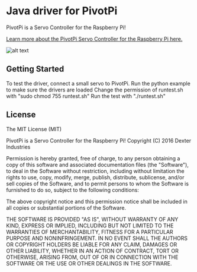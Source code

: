 # Java driver for PivotPi
PivotPi is a Servo Controller for the Raspberry Pi!

[Learn more about the PivotPi Servo Controller for the Raspberry Pi here.](https://www.dexterindustries.com/pivotpi)

![alt text](https://raw.githubusercontent.com/DexterInd/PivotPi/master/pivotpi-header.jpg)

## Getting Started

To test the driver, connect a small servo to PivotPi.
Run the python example to make sure the drivers are loaded
Change the permission of runtest.sh with "sudo chmod 755 runtest.sh"
Run the test with "./runtest.sh"

## License

The MIT License (MIT)

PivotPi is a Servo Controller for the Raspberry Pi!
Copyright (C) 2016  Dexter Industries

Permission is hereby granted, free of charge, to any person obtaining a copy
of this software and associated documentation files (the "Software"), to deal
in the Software without restriction, including without limitation the rights
to use, copy, modify, merge, publish, distribute, sublicense, and/or sell
copies of the Software, and to permit persons to whom the Software is
furnished to do so, subject to the following conditions:

The above copyright notice and this permission notice shall be included in
all copies or substantial portions of the Software.

THE SOFTWARE IS PROVIDED "AS IS", WITHOUT WARRANTY OF ANY KIND, EXPRESS OR
IMPLIED, INCLUDING BUT NOT LIMITED TO THE WARRANTIES OF MERCHANTABILITY,
FITNESS FOR A PARTICULAR PURPOSE AND NONINFRINGEMENT. IN NO EVENT SHALL THE
AUTHORS OR COPYRIGHT HOLDERS BE LIABLE FOR ANY CLAIM, DAMAGES OR OTHER
LIABILITY, WHETHER IN AN ACTION OF CONTRACT, TORT OR OTHERWISE, ARISING FROM,
OUT OF OR IN CONNECTION WITH THE SOFTWARE OR THE USE OR OTHER DEALINGS IN
THE SOFTWARE.

